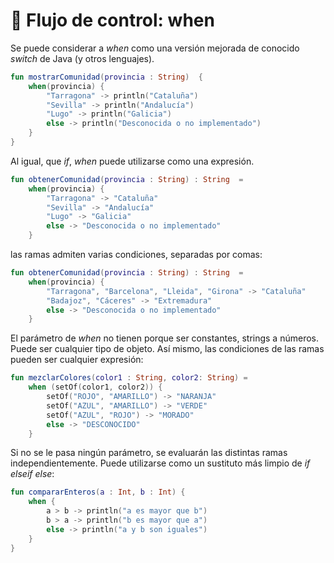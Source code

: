 # :abcd: Flujo de control: when

Se puede considerar a _when_ como una versión mejorada de conocido _switch_ de Java (y otros lenguajes). 

```kotlin
fun mostrarComunidad(provincia : String)  {
    when(provincia) {
        "Tarragona" -> println("Cataluña")
        "Sevilla" -> println("Andalucía")
        "Lugo" -> println("Galicia")
        else -> println("Desconocida o no implementado")
    }
}
```

Al igual, que _if_, _when_ puede utilizarse como una expresión.

```kotlin
fun obtenerComunidad(provincia : String) : String  =
    when(provincia) {
        "Tarragona" -> "Cataluña"
        "Sevilla" -> "Andalucía"
        "Lugo" -> "Galicia"
        else -> "Desconocida o no implementado"
    }
```

las ramas admiten varias condiciones, separadas por comas:

```kotlin
fun obtenerComunidad(provincia : String) : String  =
    when(provincia) {
        "Tarragona", "Barcelona", "Lleida", "Girona" -> "Cataluña"
        "Badajoz", "Cáceres" -> "Extremadura"
        else -> "Desconocida o no implementado"
    }
```

El parámetro de _when_ no tienen porque ser constantes, strings a números. Puede ser cualquier tipo de objeto. Así mismo, las condiciones de las ramas pueden ser cualquier expresión:

```kotlin
fun mezclarColores(color1 : String, color2: String) =
    when (setOf(color1, color2)) {
        setOf("ROJO", "AMARILLO") -> "NARANJA"
        setOf("AZUL", "AMARILLO") -> "VERDE"
        setOf("AZUL", "ROJO") -> "MORADO"
        else -> "DESCONOCIDO"
    }
```

Si no se le pasa ningún parámetro, se evaluarán las distintas ramas independientemente. Puede utilizarse como un sustituto más limpio de _if_ _elseif_ _else_:

```kotlin
fun compararEnteros(a : Int, b : Int) {
    when {
        a > b -> println("a es mayor que b")
        b > a -> println("b es mayor que a")
        else -> println("a y b son iguales")
    }
}
```